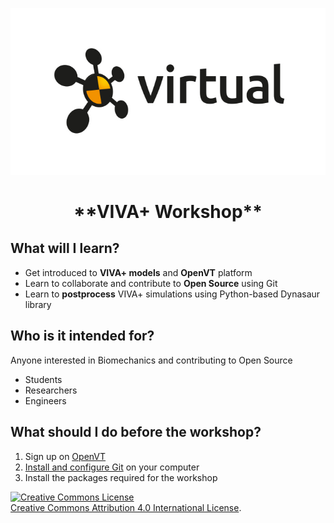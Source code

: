 ![VIRTUAL Logo](img/VIRTUAL_logo_RGB.jpg)

<center><h1>**VIVA+ Workshop**</h1></center>

## **What will I learn?**

- Get introduced to **VIVA+ models** and **OpenVT** platform
- Learn to collaborate and contribute to **Open Source** using Git
- Learn to **postprocess** VIVA+ simulations using Python-based Dynasaur library

## **Who is it intended for?**

Anyone interested in Biomechanics and contributing to Open Source

- Students 
- Researchers
- Engineers

## **What should I do before the workshop?**

1. Sign up on [OpenVT](https://virtual.openvt.eu/)
2. [Install and configure Git](0-setup) on your computer
3. Install the packages required for the workshop

<a rel="license" href="http://creativecommons.org/licenses/by/4.0/"><img alt="Creative Commons License" style="border-width:0" src="https://i.creativecommons.org/l/by/4.0/88x31.png" /></a><br /> <a rel="license" href="http://creativecommons.org/licenses/by/4.0/">Creative Commons Attribution 4.0 International License</a>.